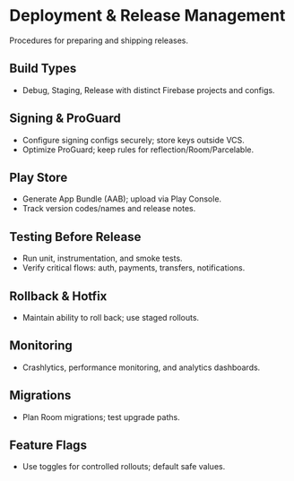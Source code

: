 # Deployment & Release Management

Procedures for preparing and shipping releases.

## Build Types

- Debug, Staging, Release with distinct Firebase projects and configs.

## Signing & ProGuard

- Configure signing configs securely; store keys outside VCS.
- Optimize ProGuard; keep rules for reflection/Room/Parcelable.

## Play Store

- Generate App Bundle (AAB); upload via Play Console.
- Track version codes/names and release notes.

## Testing Before Release

- Run unit, instrumentation, and smoke tests.
- Verify critical flows: auth, payments, transfers, notifications.

## Rollback & Hotfix

- Maintain ability to roll back; use staged rollouts.

## Monitoring

- Crashlytics, performance monitoring, and analytics dashboards.

## Migrations

- Plan Room migrations; test upgrade paths.

## Feature Flags

- Use toggles for controlled rollouts; default safe values.
